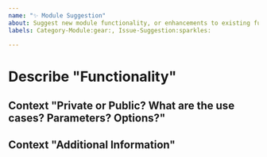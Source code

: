 ```yaml
---
name: "✨ Module Suggestion"
about: Suggest new module functionality, or enhancements to existing functionality.
labels: Category-Module:gear:, Issue-Suggestion:sparkles:

---
```


# Describe "Functionality"

<!-- A clear and concise description of the functionality, module commands, parameters, etc.,  you're suggesting. -->

## Context "Private or Public? What are the use cases? Parameters? Options?"

<!-- Define the potential use cases of the suggested commands or functionality. -->

## Context "Additional Information"

<!-- Add any other context or references you think would be helpful (existing unit tests, documentation, etc.) -->
